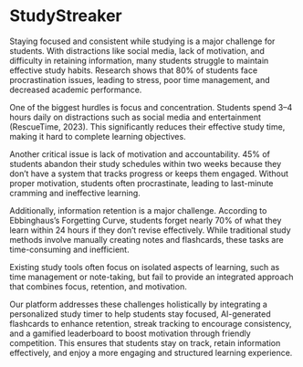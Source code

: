 # StudyStreaker
Staying focused and consistent while studying is a major challenge for students. With distractions like social media, lack of motivation, and difficulty in retaining information, many students struggle to maintain effective study habits. Research shows that 80% of students face procrastination issues, leading to stress, poor time management, and decreased academic performance.

One of the biggest hurdles is focus and concentration. Students spend 3–4 hours daily on distractions such as social media and entertainment (RescueTime, 2023). This significantly reduces their effective study time, making it hard to complete learning objectives.

Another critical issue is lack of motivation and accountability. 45% of students abandon their study schedules within two weeks because they don’t have a system that tracks progress or keeps them engaged. Without proper motivation, students often procrastinate, leading to last-minute cramming and ineffective learning.

Additionally, information retention is a major challenge. According to Ebbinghaus’s Forgetting Curve, students forget nearly 70% of what they learn within 24 hours if they don’t revise effectively. While traditional study methods involve manually creating notes and flashcards, these tasks are time-consuming and inefficient.

Existing study tools often focus on isolated aspects of learning, such as time management or note-taking, but fail to provide an integrated approach that combines focus, retention, and motivation.

Our platform addresses these challenges holistically by integrating a personalized study timer to help students stay focused, AI-generated flashcards to enhance retention, streak tracking to encourage consistency, and a gamified leaderboard to boost motivation through friendly competition. This ensures that students stay on track, retain information effectively, and enjoy a more engaging and structured learning experience.
